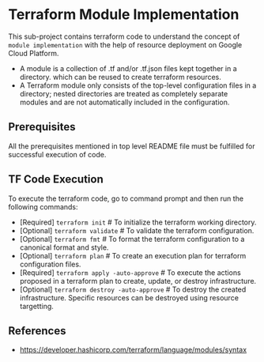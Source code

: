 # Terraform Module Implementation
This sub-project contains terraform code to understand the concept of `module implementation` with the help of resource deployment on Google Cloud Platform.

- A module is a collection of .tf and/or .tf.json files kept together in a directory. which can be reused to create terraform resources.
- A Terraform module only consists of the top-level configuration files in a directory; nested directories are treated as completely separate modules and are not automatically included in the configuration.

## Prerequisites
All the prerequisites mentioned in top level README file must be fulfilled for successful execution of code.

## TF Code Execution
To execute the terraform code, go to command prompt and then run the following commands:

-   [Required] `terraform init` # To initialize the terraform working directory.
-   [Optional] `terraform validate` # To validate the terraform configuration.
-   [Optional] `terraform fmt` # To format the terraform configuration to a canonical format and style.
-   [Optional] `terraform plan` # To create an execution plan for terraform configuration files.
-   [Required] `terraform apply -auto-approve` # To execute the actions proposed in a terraform plan to create, update, or destroy infrastructure.
-   [Optional] `terraform destroy -auto-approve` # To destroy the created infrastructure. Specific resources can be destroyed using resource targetting.

## References
- https://developer.hashicorp.com/terraform/language/modules/syntax